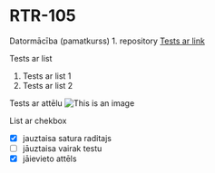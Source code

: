 # RTR-105
Datormācība (pamatkurss) 1. repository
[Tests ar link](https://ortus.rtu.lv)  

Tests ar list
   1. Tests ar list 1
   2. Tests ar list 2

Tests ar attēlu
![This is an image](https://upload.wikimedia.org/wikipedia/lv/thumb/f/fd/RTU_logo_2017.svg/1232px-RTU_logo_2017.svg.png)

List ar chekbox
- [x] jauztaisa satura raditajs
- [ ] jāuztaisa vairak testu
- [x] jāievieto attēls

